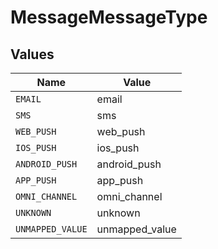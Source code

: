 # MessageMessageType


## Values

| Name             | Value            |
| ---------------- | ---------------- |
| `EMAIL`          | email            |
| `SMS`            | sms              |
| `WEB_PUSH`       | web_push         |
| `IOS_PUSH`       | ios_push         |
| `ANDROID_PUSH`   | android_push     |
| `APP_PUSH`       | app_push         |
| `OMNI_CHANNEL`   | omni_channel     |
| `UNKNOWN`        | unknown          |
| `UNMAPPED_VALUE` | unmapped_value   |